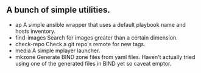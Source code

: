 ## A bunch of simple utilities.

- ap A simple ansible wrapper that uses a default playbook name and hosts inventory.
- find-images Search for images greater than a certain dimension.
- check-repo Check a git repo's remote for new tags.
- media A simple mplayer launcher.
- mkzone Generate BIND zone files from yaml files. Haven't actually tried using
one of the generated files in BIND yet so caveat emptor.
